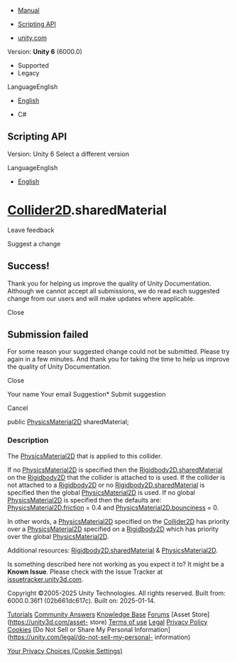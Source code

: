 [ ]()

  * [Manual](../Manual/index.html)
  * [Scripting API](../ScriptReference/index.html)

  * [unity.com](https://unity.com/)

Version: **Unity 6** (6000.0)

  * Supported
  * Legacy

LanguageEnglish

  * [English]()

  * C#

[ ](https://docs.unity3d.com)

## Scripting API

Version: Unity 6 Select a different version

LanguageEnglish

  * [English]()

#  [Collider2D](Collider2D.html).sharedMaterial

Leave feedback

Suggest a change

## Success!

Thank you for helping us improve the quality of Unity Documentation. Although
we cannot accept all submissions, we do read each suggested change from our
users and will make updates where applicable.

Close

## Submission failed

For some reason your suggested change could not be submitted. Please <a>try
again</a> in a few minutes. And thank you for taking the time to help us
improve the quality of Unity Documentation.

Close

Your name Your email Suggestion* Submit suggestion

Cancel

[ ]()

public [PhysicsMaterial2D](PhysicsMaterial2D.html) sharedMaterial;

### Description

The [PhysicsMaterial2D](PhysicsMaterial2D.html) that is applied to this
collider.

If no [PhysicsMaterial2D](PhysicsMaterial2D.html) is specified then the
[Rigidbody2D.sharedMaterial](Rigidbody2D-sharedMaterial.html) on the
[Rigidbody2D](Rigidbody2D.html) that the collider is attached to is used. If
the collider is not attached to a [Rigidbody2D](Rigidbody2D.html) or no
[Rigidbody2D.sharedMaterial](Rigidbody2D-sharedMaterial.html) is specified
then the global [PhysicsMaterial2D](PhysicsMaterial2D.html) is used. If no
global [PhysicsMaterial2D](PhysicsMaterial2D.html) is specified then the
defaults are: [PhysicsMaterial2D.friction](PhysicsMaterial2D-friction.html) =
0.4 and [PhysicsMaterial2D.bounciness](PhysicsMaterial2D-bounciness.html) = 0.  
  
In other words, a [PhysicsMaterial2D](PhysicsMaterial2D.html) specified on the
[Collider2D](Collider2D.html) has priority over a
[PhysicsMaterial2D](PhysicsMaterial2D.html) specified on a
[Rigidbody2D](Rigidbody2D.html) which has priority over the global
[PhysicsMaterial2D](PhysicsMaterial2D.html).  
  
Additional resources:
[Rigidbody2D.sharedMaterial](Rigidbody2D-sharedMaterial.html) &
[PhysicsMaterial2D](PhysicsMaterial2D.html).

Is something described here not working as you expect it to? It might be a
**Known Issue**. Please check with the Issue Tracker at
[issuetracker.unity3d.com](https://issuetracker.unity3d.com).

Copyright ©2005-2025 Unity Technologies. All rights reserved. Built from:
6000.0.36f1 (02b661dc617c). Built on: 2025-01-14.

[Tutorials](https://unity3d.com/learn) [Community
Answers](https://answers.unity3d.com) [Knowledge
Base](https://support.unity3d.com/hc/en-us)
[Forums](https://forum.unity3d.com) [Asset Store](https://unity3d.com/asset-
store) [Terms of use](https://docs.unity3d.com/Manual/TermsOfUse.html)
[Legal](https://unity.com/legal) [Privacy
Policy](https://unity.com/legal/privacy-policy)
[Cookies](https://unity.com/legal/cookie-policy) [Do Not Sell or Share My
Personal Information](https://unity.com/legal/do-not-sell-my-personal-
information)

[Your Privacy Choices (Cookie Settings)](javascript:void\(0\);)


